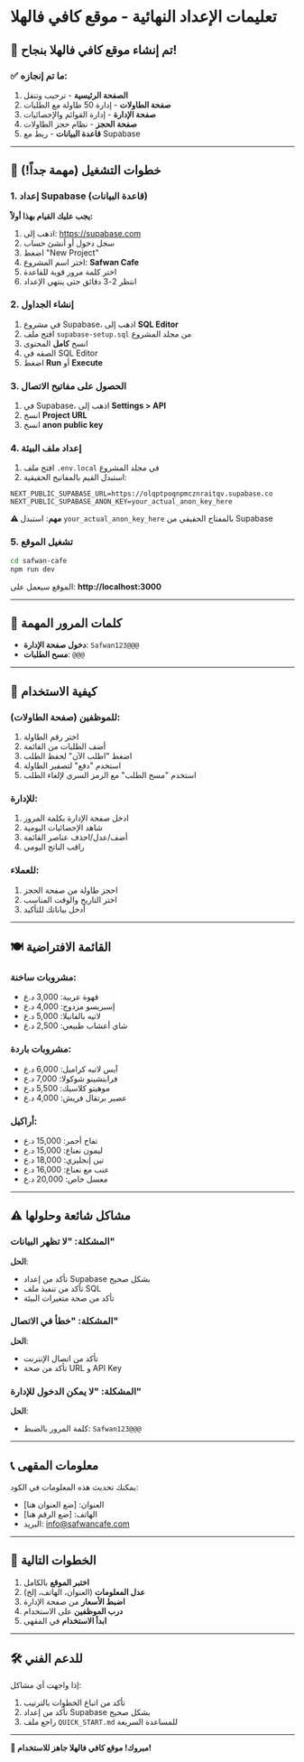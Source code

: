 # تعليمات الإعداد النهائية - موقع كافي فالهلا

## 🎉 تم إنشاء موقع كافي فالهلا بنجاح!

### ✅ ما تم إنجازه:

1. **الصفحة الرئيسية** - ترحيب وتنقل
2. **صفحة الطاولات** - إدارة 50 طاولة مع الطلبات
3. **صفحة الإدارة** - إدارة القوائم والإحصائيات
4. **صفحة الحجز** - نظام حجز الطاولات
5. **قاعدة البيانات** - ربط مع Supabase

---

## 🚀 خطوات التشغيل (مهمة جداً!)

### 1. إعداد Supabase (قاعدة البيانات)

**يجب عليك القيام بهذا أولاً:**

1. اذهب إلى: https://supabase.com
2. سجل دخول أو أنشئ حساب
3. اضغط "New Project"
4. اختر اسم المشروع: **Safwan Cafe**
5. اختر كلمة مرور قوية للقاعدة
6. انتظر 2-3 دقائق حتى ينتهي الإعداد

### 2. إنشاء الجداول

1. في مشروع Supabase، اذهب إلى **SQL Editor**
2. افتح ملف `supabase-setup.sql` من مجلد المشروع
3. انسخ **كامل** المحتوى
4. الصقه في SQL Editor
5. اضغط **Run** أو **Execute**

### 3. الحصول على مفاتيح الاتصال

1. في Supabase، اذهب إلى **Settings > API**
2. انسخ **Project URL**
3. انسخ **anon public key**

### 4. إعداد ملف البيئة

1. افتح ملف `.env.local` في مجلد المشروع
2. استبدل القيم بالمفاتيح الحقيقية:

```env
NEXT_PUBLIC_SUPABASE_URL=https://olqptpoqnpmcznraitqv.supabase.co
NEXT_PUBLIC_SUPABASE_ANON_KEY=your_actual_anon_key_here
```

**⚠️ مهم**: استبدل `your_actual_anon_key_here` بالمفتاح الحقيقي من Supabase

### 5. تشغيل الموقع

```bash
cd safwan-cafe
npm run dev
```

الموقع سيعمل على: **http://localhost:3000**

---

## 🔐 كلمات المرور المهمة

- **دخول صفحة الإدارة**: `Safwan123@@@`
- **مسح الطلبات**: `@@@`

---

## 📱 كيفية الاستخدام

### للموظفين (صفحة الطاولات):
1. اختر رقم الطاولة
2. أضف الطلبات من القائمة
3. اضغط "اطلب الآن" لحفظ الطلب
4. استخدم "دفع" لتصفير الطاولة
5. استخدم "مسح الطلب" مع الرمز السري لإلغاء الطلب

### للإدارة:
1. ادخل صفحة الإدارة بكلمة المرور
2. شاهد الإحصائيات اليومية
3. أضف/عدل/احذف عناصر القائمة
4. راقب الناتج اليومي

### للعملاء:
1. احجز طاولة من صفحة الحجز
2. اختر التاريخ والوقت المناسب
3. أدخل بياناتك للتأكيد

---

## 🍽️ القائمة الافتراضية

### مشروبات ساخنة:
- قهوة عربية: 3,000 د.ع
- إسبريسو مزدوج: 4,000 د.ع
- لاتيه بالفانيلا: 5,000 د.ع
- شاي أعشاب طبيعي: 2,500 د.ع

### مشروبات باردة:
- آيس لاتيه كراميل: 6,000 د.ع
- فرابتشينو شوكولا: 7,000 د.ع
- موهيتو كلاسيك: 5,500 د.ع
- عصير برتقال فريش: 4,000 د.ع

### أراكيل:
- تفاح أحمر: 15,000 د.ع
- ليمون نعناع: 15,000 د.ع
- تين إنجليزي: 18,000 د.ع
- عنب مع نعناع: 16,000 د.ع
- معسل خاص: 20,000 د.ع

---

## ⚠️ مشاكل شائعة وحلولها

### المشكلة: "لا تظهر البيانات"
**الحل**: 
- تأكد من إعداد Supabase بشكل صحيح
- تأكد من تنفيذ ملف SQL
- تأكد من صحة متغيرات البيئة

### المشكلة: "خطأ في الاتصال"
**الحل**:
- تأكد من اتصال الإنترنت
- تأكد من صحة URL و API Key

### المشكلة: "لا يمكن الدخول للإدارة"
**الحل**:
- كلمة المرور بالضبط: `Safwan123@@@`

---

## 📞 معلومات المقهى

يمكنك تحديث هذه المعلومات في الكود:
- العنوان: [ضع العنوان هنا]
- الهاتف: [ضع الرقم هنا]
- البريد: info@safwancafe.com

---

## 🎯 الخطوات التالية

1. **اختبر الموقع** بالكامل
2. **عدل المعلومات** (العنوان، الهاتف، إلخ)
3. **اضبط الأسعار** من صفحة الإدارة
4. **درب الموظفين** على الاستخدام
5. **ابدأ الاستخدام** في المقهى

---

## 🛠️ للدعم الفني

إذا واجهت أي مشاكل:
1. تأكد من اتباع الخطوات بالترتيب
2. تأكد من إعداد Supabase بشكل صحيح
3. راجع ملف `QUICK_START.md` للمساعدة السريعة

---

**🎉 مبروك! موقع كافي فالهلا جاهز للاستخدام!**